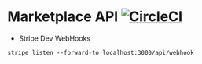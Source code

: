 # Marketplace API [![CircleCI](https://circleci.com/gh/bshepeliuk/marketplace-api/tree/main.svg?style=svg&circle-token=1fa8b8102706007ca408ac7e58dcf9bf16f42bbd)](https://circleci.com/gh/bshepeliuk/marketplace-api/tree/main)

- Stripe Dev WebHooks

`stripe listen --forward-to localhost:3000/api/webhook`
